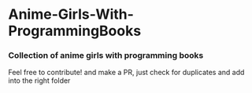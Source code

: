# Anime-Girls-With-ProgrammingBooks
### Collection of anime girls with programming books

Feel free to contribute! and make a PR, just check for duplicates and add into the right folder
